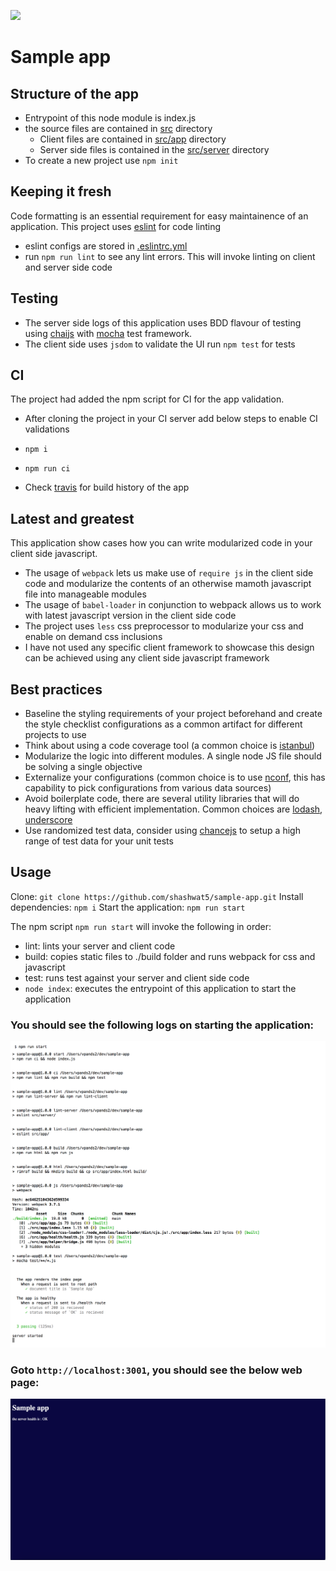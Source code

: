 ![](https://travis-ci.org/shashwat5/sample-app.svg?branch=master)
# Sample app

## Structure of the app

* Entrypoint of this node module is index.js
* the source files are contained in [src](./src) directory
  * Client files are contained in [src/app](./src/app) directory
  * Server side files is contained in the [src/server](./src/server) directory
* To create a new project use `npm init`

## Keeping it fresh

Code formatting is an essential requirement for easy maintainence of an application. This project uses [eslint](https://eslint.org/) for code linting
* eslint configs are stored in [.eslintrc.yml](./.eslintrc.yml)
* run `npm run lint` to see any lint errors. This will invoke linting on client and server side code

## Testing

* The server side logs of this application uses BDD flavour of testing using [chaijs](http://chaijs.com/) with [mocha](https://mochajs.org/) test framework.
* The client side uses `jsdom` to validate the UI
run `npm test` for tests


## CI

The project had added the npm script for CI for the app validation.
* After cloning the project in your CI server add below steps to enable CI validations

* `npm i`
* `npm run ci`
* Check [travis](https://travis-ci.org/shashwat5/sample-app) for build history of the app

## Latest and greatest

This application show cases how you can write modularized code in your client side javascript.
* The usage of `webpack` lets us make use of `require js` in the client side code and modularize the contents of an otherwise mamoth javascript file into manageable modules
* The usage of `babel-loader` in conjunction to webpack allows us to work with latest javascript version in the client side code
* The project uses `less` css preprocessor to modularize your css and enable on demand css inclusions
* I have not used any specific client framework to showcase this design can be achieved using any client side javascript framework

## Best practices

* Baseline the styling requirements of your project beforehand and create the style checklist configurations as a common artifact for different projects to use
* Think about using a code coverage tool (a common choice is [istanbul](https://github.com/gotwarlost/istanbul))
* Modularize the logic into different modules. A single node JS file should be solving a single objective
* Externalize your configurations (common choice is to use [nconf](https://github.com/indexzero/nconf), this has capability to pick configurations from various data sources)
* Avoid boilerplate code, there are several utility libraries that will do heavy lifting with efficient implementation. Common choices are [lodash](https://lodash.com/), [underscore](http://underscorejs.org/)
* Use randomized test data, consider using [chancejs](http://chancejs.com/) to setup a high range of test data for your unit tests

## Usage

Clone: `git clone https://github.com/shashwat5/sample-app.git`
Install dependencies: `npm i`
Start the application: `npm run start`

The npm script `npm run start` will invoke the following in order:
* lint: lints your server and client code
* build: copies static files to ./build folder and runs webpack for css and javascript
* test: runs test against your server and client side code
* `node index`: executes the entrypoint of this application to start the application

### You should see the following logs on starting the application:
![sample-app-startup](./sample-app-startup-logs.png)
### Goto `http://localhost:3001`, you should see the below web page:
![home-page](./home-page.png)

